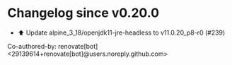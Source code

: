 # Changelog since v0.20.0
- ⬆️ Update alpine_3_18/openjdk11-jre-headless to v11.0.20_p8-r0 (#239)

Co-authored-by: renovate[bot] <29139614+renovate[bot]@users.noreply.github.com> 

